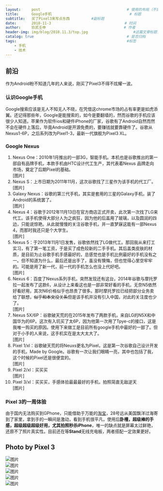 ```yaml
---
layout:     post   				                        # 使用的布局（不需要改）
title:      Google手机   			            	        # 标题 
subtitle:   买了Pixel3来写点东西          #副标题
date:       2018-11-3            				       # 时间
author:     玖贰壬申					            	# 作者
header-img: img/blog/2018.11.3/top.jpg 	                   #这篇文章标题背景图片
catalog: true 					                     	# 是否归档
tags:							                     	#标签
    - 手机
    - 技术
---
```


## 前沿
作为Android粉不知道几年的人来说，刚买了Pixel3不得不炫耀一波。
### 认识Google手机
Google搜索应该是无人不知无人不晓，在凭借这chrome市场的占有率更是如虎添翼。还记得那些年，Google是能搜索的，如今是要翻墙的，然而谷歌的手机应该很少人知道。苹果作为软件ios和硬件iPhone的厂家，谷歌有了Android自然而然不会在硬件上落后，毕竟Android是开源免费的，要赚钱就要靠硬件了。谷歌从Nexus1-6P，之后系列改为Pixel1-3，最新一代旗舰为Pixel3 XL。

### Google Nexus
1. Nexus One：2010年1月推出的一部3G，智能手机。本机也是谷歌推出的第一部自有品牌手机，本款手机由HTC设计代工生产，其代表着Nexus 品牌走向市场，奠定了后期Pixel的基础。<br>
[图片]
2. Nexus S：上市日期为2011年11月，这次谷歌找了三星作为该手机的代工厂。<br>
[图片]
3. Galaxy Nexus：谷歌的第三代手机，其实是套用的三星的Galaxy手机，装了Android的系统罢了。<br>
[图片]
4. Nexus 4：谷歌于2012年11月13日在官方商店正式开卖，此次第一次找了LG来代工。该手机使得大部分人为之疯狂，因为他的后盖用了玻璃，以及圆润的四边，只能说惊艳。从此就慢慢的关注谷歌手机，并一直梦寐这能有一部Nexus 4，而那时我还只是个大学生。<br>
[图片]
5. Nexus 5：于2013年11月1日发售，谷歌依然找了LG做代工。那回我从来打工实习，有了第一笔工资，于是买了成色较新的二手手机。其后盖类皮肤的材质，是目前为止谷歌手机手感最好的，总感觉也是手机比例最好的手机没有之一。但不知道为什么，最后还是出手了，虽没有懊悔，但也觉得心里空牢牢的。可能是用了新一代，前一代的手机怎么也没上代好吧。<br>
[图片]
6. Nexus 6：百度了Nexus系列手机，突然发现还有这台，2014年谷歌与摩托罗拉一起发布了这款6，从设计上来看这也是一部非常好看的手机，无奈N5依然好看好用，其次N6价格似乎也昂贵了很多。那时摩托罗拉已经把部分业务卖给了联想，~~似乎和本文没关系~~但是该手机并没有引入中国，对此的关注度也少了。<br>
[图片]
7. Nexus 5X/6P：谷歌破天荒的在2015年发布了两款手机，来自LG的N5X和中国华为的6P。这次有入坑买了太6P，因为他第一次用了Tpye-c的接口，这是我唯一购买的原因。使用下来做工是目前所有google手机中最好的一部了。但对于小手的人来说，这手机实在是太大太大了。<br>
[图片]
8. Pixel 1/xl：谷歌破天荒的将Neuxs更名为Pixel，这是第一次谷歌自己设计开发的手机，Made by Google。谷歌有一次让我们眼睛一亮，其中也包括了我，这个时候的Pixel还是很便宜的。<br>
[图片]
9. Pixel 2/xl：买买买<br>
[图片]
10. Pixel 3/xl：买买买，手感体验最最最好的手机，拍照简直无敌逆天<br>
[图片]

### Pixel 3的一周体验
由于国内无法购买到GPhone，只能借助于万能的[淘宝](https://www.taobao.com/)，28号远从美国飘洋过海寄到了家里，拿到手的一瞬间是激动，看到手机很平凡，使用后**卧槽，超级棒的手感，超级超级超级好用，尤其拍照秒杀iPhone**，唯一的缺点就是屏幕太过鲜艳，还原不了照片真实性。目前还在等**Stand**无线充电板，两者搭配一定效果更好。

## Photo by Pixel 3
![图片](https://i.postimg.cc/sMydnw0m/20181103134913.jpg)<br>
![图片](https://i.postimg.cc/hh7kcHkM/201811031349131.jpg)<br>
![图片](https://i.postimg.cc/6yJD3MwK/201811031349132.jpg)<br>
![图片](https://i.postimg.cc/tY38VFCx/201811031349133.jpg)<br>
![图片](https://i.postimg.cc/bDZKGMsy/201811031349135.jpg)